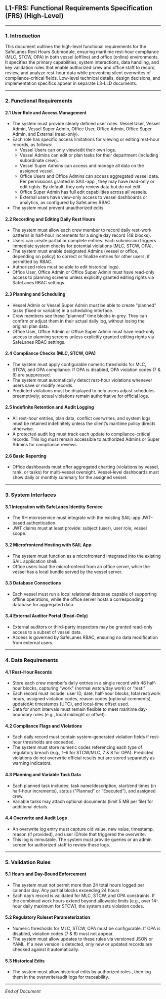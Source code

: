 ## L1-FRS: Functional Requirements Specification (FRS) (High-Level)

---

### 1\. Introduction

This document outlines the high-level functional requirements for the SafeLanes Rest Hours Submodule, ensuring maritime rest-hour compliance (MLC, STCW, OPA) in both vessel (offline) and office (online) environments. It specifies the primary capabilities, system interactions, data handling, and key validation rules that enable authorized crew and office staff to record, review, and analyze rest-hour data while preventing silent overwrites of compliance-critical fields. Low-level technical details, design decisions, and implementation specifics appear in separate L3-LLD documents.

---

### 2\. Functional Requirements

#### 2.1 User Role and Access Management

- The system must provide clearly defined user roles: Vessel User, Vessel Admin, Vessel Super Admin, Office User, Office Admin, Office Super Admin, and External (read-only).  
- Each role has specific access limitations for viewing or editing rest-hour records, as follows:  
  - Vessel Users can only view/edit their own logs.  
  - Vessel Admins can edit or plan tasks for their department (including subordinate crew)..  
  - Vessel Super Admins can access and manage all data on the assigned vessel.  
  - Office Users and Office Admins can access aggregated vessel data. Per permissions granted in SAIL-app , they may have read-only or edit rights. By default, they only review data but do not edit.  
  - Office Super Admin has full edit capabilities across all vessels.  
  - External users have view-only access to vessel dashboards or analytics, as configured by SafeLanes RBAC.  
- The system must prevent unauthorized edits.  

#### 2.2 Recording and Editing Daily Rest Hours

- The system must allow each crew member to record daily rest-work patterns in half-hour increments for a single day record (48 blocks).  
- Users can create partial or complete entries. Each submission triggers immediate system checks for potential violations (MLC, STCW, OPA).  
- The system must enable designated Admins (vessel or office, depending on policy) to correct or finalize entries for other users, if permitted by RBAC.  
- Authorized roles must be able to edit historical logs).   
- Office User, Office Admin or Office Super Admin must have read-only access to planning screens unless explicitly granted editing rights via SafeLanes RBAC settings.

#### 2.3 Planning and Scheduling

- Vessel Admin or Vessel Super Admin must be able to create “planned” tasks (fixed or variable) in a scheduling interface.  
- Crew members see these “planned” time blocks in grey. They can confirm or adjust them in their actual daily log, without losing the original plan data.  
- Office User, Office Admin or Office Super Admin must have read-only access to planning screens unless explicitly granted editing rights via SafeLanes RBAC settings.

#### 2.4 Compliance Checks (MLC, STCW, OPA)

- The system must apply configurable numeric thresholds for MLC, STCW, and OPA compliance. If OPA is disabled, OPA violation codes (7 & 8\) are suppressed.  
- The system must automatically detect rest-hour violations whenever users save or modify records.  
- Predicted violations must be displayed to help users adjust schedules preemptively; actual violations remain authoritative for official logs.  

#### 2.5 Indefinite Retention and Audit Logging

- All rest-hour entries, plan data, conflict overwrites, and system logs must be retained indefinitely unless the client’s maritime policy directs otherwise.  
- A protected audit log must track each update to compliance-critical records. This log must remain accessible to authorized Admins or Super Admins for compliance reviews.

#### 2.6 Basic Reporting 

- Office dashboards must offer aggregated charting (violations by vessel, rank, or tasks) for multi-vessel oversight. Vessel-level dashboards must show daily or monthly summary for the assigned vessel.

---

### 3\. System Interfaces

#### 3.1 Integration with SafeLanes Identity Service

- The RH microservice must integrate with the existing SAIL-app JWT-based authentication.  
- JWT claims must at least provide: subject (user), user role, vessel scope. 

#### 3.2 Microfrontend Hosting with SAIL App

- The system must function as a microfrontend integrated into the existing SAIL application shell.  
- Office users load the microfrontend from an office server, while the vessel has a local bundle served by the vessel server.


#### 3.3 Database Connections

- Each vessel must run a local relational database capable of supporting offline operations, while the office server hosts a corresponding database for aggregated data.


#### 3.4 External Auditor Portal (Read-Only)

- External auditors or third-party inspectors may be granted read-only access to a subset of vessel data.  
- Access is governed by SafeLanes RBAC, ensuring no data modification from external users.

---

### 4\. Data Requirements

#### 4.1 Rest-Hour Records

- Store each crew member’s daily entries in a single record with 48 half-hour blocks, capturing “work” (normal watch/day work) or “rest.”  
- Each record must include: user ID, date, half-hour blocks, total rest/work hours, assigned violation codes, reason codes (optional comments), updatedAt timestamps (UTC), and local-time offset used.  
- Data for short intervals must remain flexible to meet maritime day-boundary rules (e.g., local midnight or offset).

#### 4.2 Compliance Flags and Violations

- Each daily record must contain system-generated violation fields if rest-hour thresholds are exceeded.  
- The system must store numeric codes referencing each type of regulatory breach (e.g., 1–6 for STCW/MLC, 7 & 8 for OPA). Predicted violations do not overwrite official results but are stored separately as warning indicators.

#### 4.3 Planning and Variable Task Data

- Each planned task includes: task name/description, start/end times (in half-hour increments), status (“Planned” or “Executed”), and assigned crew.  
- Variable tasks may attach optional documents (limit 5 MB per file) for additional details. 

#### 4.4 Overwrite and Audit Logs

- An overwrite log entry must capture old value, new value, timestamp, reason (if provided), and user ID/role that triggered the overwrite.  
- This log is immutable. The system must provide queries or an admin screen for authorized staff to review these logs.  

---

### 5\. Validation Rules

#### 5.1 Hours and Day-Bound Enforcement

- The system must not permit more than 24 total hours logged per calendar day. Any partial blocks exceeding 24 hours   
- Each day’s record is validated for MLC, STCW, and OPA constraints. If the combined work hours extend beyond allowable limits (e.g., over 14-hour daily maximum for STCW), the system sets violation codes.  

#### 5.2 Regulatory Ruleset Parameterization

- Numeric thresholds for MLC, STCW, OPA must be configurable. If OPA is disabled, violation codes (7 & 8\) must not appear.  
- The system must allow updates to these rules via versioned JSON or YAML. If a new version is detected, only new or updated records are checked against it automatically.

#### 5.3 Historical Edits

- The system must allow historical edits by authorized roles , then log them in the overwrite/audit logs for traceability.

---

*End of Document*  
